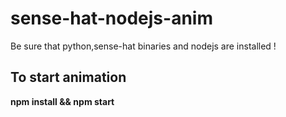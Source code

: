 # sense-hat-nodejs-anim

Be sure that python,sense-hat binaries and nodejs are installed !

## To start animation
**npm install && npm start**
